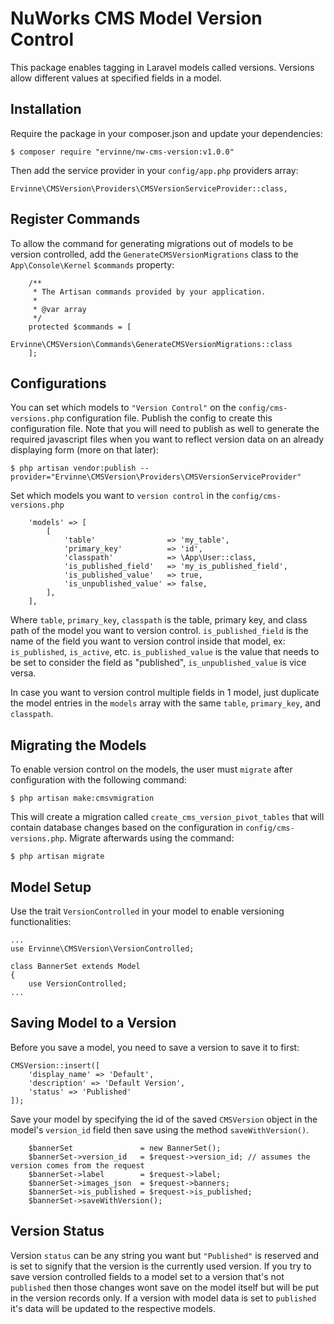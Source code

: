 # NuWorks CMS Model Version Control

This package enables tagging in Laravel models called versions. Versions allow different values at specified fields in a model.

## Installation

Require the package in your composer.json and update your dependencies:

````
$ composer require "ervinne/nw-cms-version:v1.0.0"
````

Then add the service provider in your `config/app.php` providers array:

````
Ervinne\CMSVersion\Providers\CMSVersionServiceProvider::class,
````

## Register Commands

To allow the command for generating migrations out of models to be version controlled, add the `GenerateCMSVersionMigrations` class to the `App\Console\Kernel` `$commands` property:

````
    /**
     * The Artisan commands provided by your application.
     *
     * @var array
     */
    protected $commands = [
        Ervinne\CMSVersion\Commands\GenerateCMSVersionMigrations::class
    ];
````

## Configurations

You can set which models to `"Version Control"` on the `config/cms-versions.php` configuration file. Publish the config to create this configuration file. Note that you will need to publish as well to generate the required javascript files when you want to reflect version data on an already displaying form (more on that later):

````
$ php artisan vendor:publish --provider="Ervinne\CMSVersion\Providers\CMSVersionServiceProvider"
````

Set which models you want to `version control` in the `config/cms-versions.php` 

````
    'models' => [
        [
            'table'                => 'my_table',
            'primary_key'          => 'id',
            'classpath'            => \App\User::class,
            'is_published_field'   => 'my_is_published_field',
            'is_published_value'   => true,
            'is_unpublished_value' => false,
        ],
    ],
````

Where `table`, `primary_key`, `classpath` is the table, primary key, and class path of the model you want to version control. `is_published_field` is the name of the field you want to version control inside that model, ex: `is_published`, `is_active`, etc. `is_published_value` is the value that needs to be set to consider the field as "published", `is_unpublished_value` is vice versa.

In case you want to version control multiple fields in 1 model, just duplicate the model entries in the `models` array with the same `table`, `primary_key`, and `classpath`.

## Migrating the Models

To enable version control on the models, the user must `migrate` after configuration with the following command:

````
$ php artisan make:cmsvmigration
````

This will create a migration called `create_cms_version_pivot_tables` that will contain database changes based on the configuration in `config/cms-versions.php`. Migrate afterwards using the command:

````
$ php artisan migrate
````

## Model Setup

Use the trait `VersionControlled` in your model to enable versioning functionalities:

````
...
use Ervinne\CMSVersion\VersionControlled;

class BannerSet extends Model
{
    use VersionControlled;
...
````

## Saving Model to a Version

Before you save a model, you need to save a version to save it to first:

````
CMSVersion::insert([
    'display_name' => 'Default',
    'description' => 'Default Version',
    'status' => 'Published'
]);
````

Save your model by specifying the id of the saved `CMSVersion` object in the model's `version_id` field then save using the method `saveWithVersion()`.

````
    $bannerSet               = new BannerSet();
    $bannerSet->version_id   = $request->version_id; // assumes the version comes from the request
    $bannerSet->label        = $request->label;
    $bannerSet->images_json  = $request->banners;
    $bannerSet->is_published = $request->is_published;
    $bannerSet->saveWithVersion();
````

## Version Status

Version `status` can be any string you want but `"Published"` is reserved and is set to signify that the version is the currently used version. If you try to save version controlled fields to a model set to a version that's not `published` then those changes wont save on the model itself but will be put in the version records only. If a version with model data is set to `published` it's data will be updated to the respective models.
<!--stackedit_data:
eyJoaXN0b3J5IjpbLTExOTA3Mzg3MDldfQ==
-->